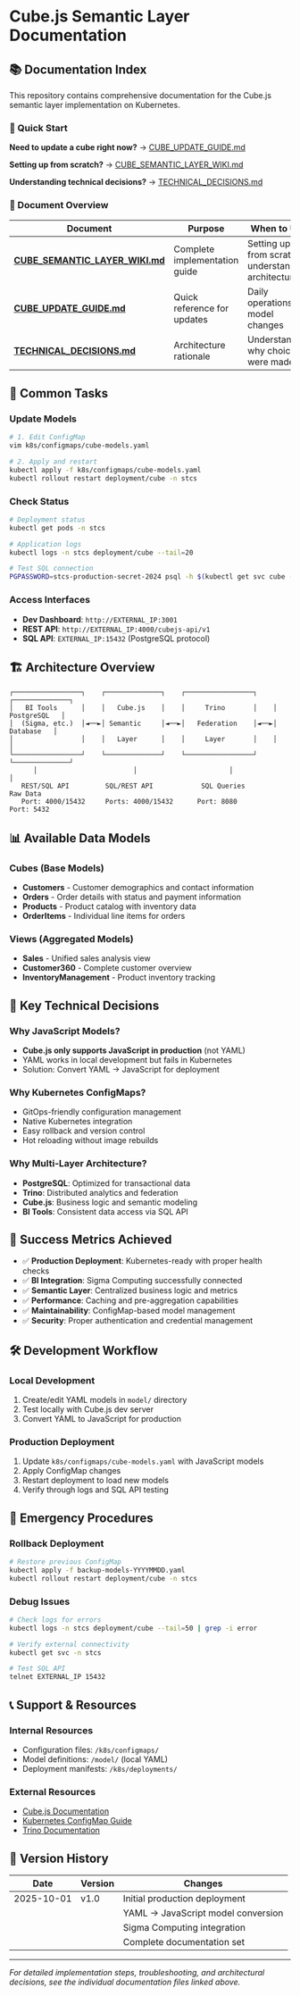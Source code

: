 # Cube.js Semantic Layer Documentation

## 📚 Documentation Index

This repository contains comprehensive documentation for the Cube.js semantic layer implementation on Kubernetes.

### 🎯 Quick Start

**Need to update a cube right now?** → [CUBE_UPDATE_GUIDE.md](./CUBE_UPDATE_GUIDE.md)

**Setting up from scratch?** → [CUBE_SEMANTIC_LAYER_WIKI.md](./CUBE_SEMANTIC_LAYER_WIKI.md)

**Understanding technical decisions?** → [TECHNICAL_DECISIONS.md](./TECHNICAL_DECISIONS.md)

### 📖 Document Overview

| Document | Purpose | When to Use |
|----------|---------|-------------|
| **[CUBE_SEMANTIC_LAYER_WIKI.md](./CUBE_SEMANTIC_LAYER_WIKI.md)** | Complete implementation guide | Setting up from scratch, understanding architecture |
| **[CUBE_UPDATE_GUIDE.md](./CUBE_UPDATE_GUIDE.md)** | Quick reference for updates | Daily operations, model changes |
| **[TECHNICAL_DECISIONS.md](./TECHNICAL_DECISIONS.md)** | Architecture rationale | Understanding why choices were made |

## 🚀 Common Tasks

### Update Models
```bash
# 1. Edit ConfigMap
vim k8s/configmaps/cube-models.yaml

# 2. Apply and restart
kubectl apply -f k8s/configmaps/cube-models.yaml
kubectl rollout restart deployment/cube -n stcs
```

### Check Status
```bash
# Deployment status
kubectl get pods -n stcs

# Application logs
kubectl logs -n stcs deployment/cube --tail=20

# Test SQL connection
PGPASSWORD=stcs-production-secret-2024 psql -h $(kubectl get svc cube -n stcs -o jsonpath='{.status.loadBalancer.ingress[0].ip}') -p 15432 -U cube -d cube
```

### Access Interfaces
- **Dev Dashboard**: `http://EXTERNAL_IP:3001`
- **REST API**: `http://EXTERNAL_IP:4000/cubejs-api/v1`
- **SQL API**: `EXTERNAL_IP:15432` (PostgreSQL protocol)

## 🏗️ Architecture Overview

```
┌─────────────────┐    ┌──────────────┐    ┌─────────────────┐    ┌──────────────┐
│   BI Tools      │    │   Cube.js    │    │     Trino       │    │ PostgreSQL   │
│  (Sigma, etc.)  │◄──►│ Semantic     │◄──►│   Federation    │◄──►│   Database   │
│                 │    │   Layer      │    │     Layer       │    │              │
└─────────────────┘    └──────────────┘    └─────────────────┘    └──────────────┘
      │                        │                       │                     │
   REST/SQL API         SQL/REST API            SQL Queries           Raw Data
   Port: 4000/15432     Ports: 4000/15432      Port: 8080            Port: 5432
```

## 📊 Available Data Models

### Cubes (Base Models)
- **Customers** - Customer demographics and contact information
- **Orders** - Order details with status and payment information  
- **Products** - Product catalog with inventory data
- **OrderItems** - Individual line items for orders

### Views (Aggregated Models)
- **Sales** - Unified sales analysis view
- **Customer360** - Complete customer overview
- **InventoryManagement** - Product inventory tracking

## 🔧 Key Technical Decisions

### Why JavaScript Models?
- **Cube.js only supports JavaScript in production** (not YAML)
- YAML works in local development but fails in Kubernetes
- Solution: Convert YAML → JavaScript for deployment

### Why Kubernetes ConfigMaps?
- GitOps-friendly configuration management
- Native Kubernetes integration
- Easy rollback and version control
- Hot reloading without image rebuilds

### Why Multi-Layer Architecture?
- **PostgreSQL**: Optimized for transactional data
- **Trino**: Distributed analytics and federation
- **Cube.js**: Business logic and semantic modeling
- **BI Tools**: Consistent data access via SQL API

## 🎯 Success Metrics Achieved

- ✅ **Production Deployment**: Kubernetes-ready with proper health checks
- ✅ **BI Integration**: Sigma Computing successfully connected
- ✅ **Semantic Layer**: Centralized business logic and metrics
- ✅ **Performance**: Caching and pre-aggregation capabilities
- ✅ **Maintainability**: ConfigMap-based model management
- ✅ **Security**: Proper authentication and credential management

## 🛠️ Development Workflow

### Local Development
1. Create/edit YAML models in `model/` directory
2. Test locally with Cube.js dev server
3. Convert YAML to JavaScript for production

### Production Deployment
1. Update `k8s/configmaps/cube-models.yaml` with JavaScript models
2. Apply ConfigMap changes
3. Restart deployment to load new models
4. Verify through logs and SQL API testing

## 🚨 Emergency Procedures

### Rollback Deployment
```bash
# Restore previous ConfigMap
kubectl apply -f backup-models-YYYYMMDD.yaml
kubectl rollout restart deployment/cube -n stcs
```

### Debug Issues
```bash
# Check logs for errors
kubectl logs -n stcs deployment/cube --tail=50 | grep -i error

# Verify external connectivity
kubectl get svc -n stcs

# Test SQL API
telnet EXTERNAL_IP 15432
```

## 📞 Support & Resources

### Internal Resources
- Configuration files: `/k8s/configmaps/`
- Model definitions: `/model/` (local YAML)
- Deployment manifests: `/k8s/deployments/`

### External Resources
- [Cube.js Documentation](https://cube.dev/docs)
- [Kubernetes ConfigMap Guide](https://kubernetes.io/docs/concepts/configuration/configmap/)
- [Trino Documentation](https://trino.io/docs/)

## 🔄 Version History

| Date | Version | Changes |
|------|---------|---------|
| 2025-10-01 | v1.0 | Initial production deployment |
| | | YAML → JavaScript model conversion |
| | | Sigma Computing integration |
| | | Complete documentation set |

---

*For detailed implementation steps, troubleshooting, and architectural decisions, see the individual documentation files linked above.*